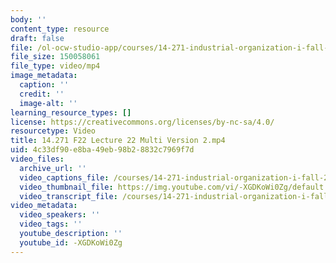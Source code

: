 ```yaml
---
body: ''
content_type: resource
draft: false
file: /ol-ocw-studio-app/courses/14-271-industrial-organization-i-fall-2022/14271-f22-lecture-22-multi-version-2_360p_16_9.mp4
file_size: 150058061
file_type: video/mp4
image_metadata:
  caption: ''
  credit: ''
  image-alt: ''
learning_resource_types: []
license: https://creativecommons.org/licenses/by-nc-sa/4.0/
resourcetype: Video
title: 14.271 F22 Lecture 22 Multi Version 2.mp4
uid: 4c33df90-e8ba-49eb-98b2-8832c7969f7d
video_files:
  archive_url: ''
  video_captions_file: /courses/14-271-industrial-organization-i-fall-2022/12ar6AYzRP3gj_Jh-ULiEtLfb0veUNOJO_transcript.webvtt
  video_thumbnail_file: https://img.youtube.com/vi/-XGDKoWi0Zg/default.jpg
  video_transcript_file: /courses/14-271-industrial-organization-i-fall-2022/12ar6AYzRP3gj_Jh-ULiEtLfb0veUNOJO_transcript.pdf
video_metadata:
  video_speakers: ''
  video_tags: ''
  youtube_description: ''
  youtube_id: -XGDKoWi0Zg
---
```

